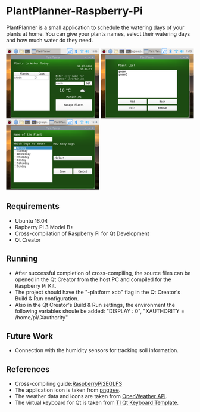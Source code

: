 # PlantPlanner-Raspberry-Pi

PlantPlanner is a small application to schedule the watering days of your plants at home. You can give your plants names, select their watering days and how much water do they need. 

<img src="images/mainPage.png" width = 250> <img src="images/plantList.png" width = 250> <img src="images/editPlant.png" width = 250>

## Requirements

- Ubuntu 16.04
- Rapberry Pi 3 Model B+
- Cross-compilation of Raspberry Pi for Qt Development
- Qt Creator

## Running

- After successful completion of cross-compiling, the source files can be opened in the Qt Creator from the host PC and compiled for the Raspberry Pi Kit.
- The project should have the "-platform xcb" flag in the Qt Creator's Build & Run configuration.
- Also in the Qt Creator's Build & Run settings, the environment the following variables shoule be added: "DISPLAY : 0", "XAUTHORITY = /home/pi/.Xauthority"

## Future Work

- Connection with the humidity sensors for tracking soil information.

## References

- Cross-compiling guide:[RaspberryPi2EGLFS](https://wiki.qt.io/RaspberryPi2EGLFS)
- The application icon is taken from [pngtree](https://pngtree.com/freepng/vector-leaf-icon_4147183.html).
- The weather data and icons are taken from [OpenWeather API](https://openweathermap.org).
- The virtual keyboard for Qt is taken from [TI Qt Keyboard Template](https://processors.wiki.ti.com/index.php/Qt_Keyboard_Template).

